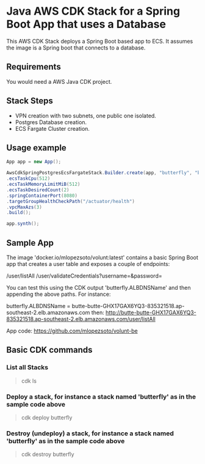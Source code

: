 # Java AWS CDK Stack for a Spring Boot App that uses a Database
This AWS CDK Stack deploys a Spring Boot based app to ECS. It assumes the image is a Spring boot that connects to a database.

## Requirements
You would need a AWS Java CDK project.

## Stack Steps
* VPN creation with two subnets, one public one isolated.
* Postgres Database creation. 
* ECS Fargate Cluster creation.


## Usage example

```java
App app = new App();

AwsCdkSpringPostgresEcsFargateStack.Builder.create(app, "butterfly", "butterflydb", "butter", "flyingbutter", "docker.io/mlopezsoto/volunt:latest")
.ecsTaskCpu(512)
.ecsTaskMemoryLimitMiB(512)
.ecsTaskDesiredCount(2)
.springContainerPort(8080)
.targetGroupHealthCheckPath("/actuator/health")
.vpcMaxAzs(3)
.build();

app.synth();
```

## Sample App
The image 'docker.io/mlopezsoto/volunt:latest' contains a basic Spring Boot app that creates a user table
and exposes a couple of endpoints:

/user/listAll
/user/validateCredentials?username=<username>&password=<password>

You can test this using the CDK output 'butterfly.ALBDNSName' and then appending the above paths.
For instance:

butterfly.ALBDNSName = butte-butte-GHX17GAX6YQ3-835321518.ap-southeast-2.elb.amazonaws.com
then: http://butte-butte-GHX17GAX6YQ3-835321518.ap-southeast-2.elb.amazonaws.com/user/listAll

App code: https://github.com/mlopezsoto/volunt-be

## Basic CDK commands
### List all Stacks
> cdk ls
### Deploy a stack, for instance a stack named 'butterfly' as in the sample code above
> cdk deploy butterfly
### Destroy (undeploy) a stack, for instance a stack named 'butterfly' as in the sample code above
> cdk destroy butterfly